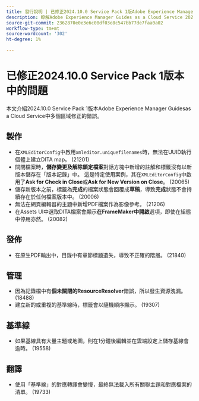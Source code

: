 ```yaml
---
title: 發行說明 | 已修正2024.10.0 Service Pack 1版Adobe Experience Manager Guides中的問題
description: 瞭解Adobe Experience Manager Guides as a Cloud Service 2024.10.0 Service Pack 1版中的錯誤修正。
source-git-commit: 2362870e0e3e6c08df03e8c547bb77de7faa0a02
workflow-type: tm+mt
source-wordcount: '302'
ht-degree: 1%

---
```


# 已修正2024.10.0 Service Pack 1版本中的問題

本文介紹2024.10.0 Service Pack 1版本Adobe Experience Manager Guidesas a Cloud Service中多個區域修正的錯誤。

## 製作

- 在`XMLEditorConfig`中啟用`xmleditor.uniquefilenames`時，無法在UUID執行個體上建立DITA map。 (21201)
- 關閉檔案時，**儲存變更及解除鎖定檔案**&#x200B;對話方塊中新增的註解和標籤沒有以新版本儲存在「版本記錄」中。 這是特定使用案例，其在`XMLEditorConfig`中啟用了&#x200B;**Ask for Check in Close**&#x200B;或&#x200B;**Ask for New Version on Close**。 (20065)
- 儲存新版本之前，標籤為&#x200B;**完成**&#x200B;的檔案狀態會回覆成&#x200B;**草稿**，導致&#x200B;**完成**&#x200B;狀態不會持續存在於任何檔案版本中。 (20006)
- 無法在網頁編輯器的主題中新增PDF檔案作為影像參考。 (21206)
- 在Assets UI中選取DITA檔案會顯示&#x200B;**在FrameMaker中開啟**&#x200B;選項，即使在組態中停用亦然。 (20082)

## 發佈

- 在原生PDF輸出中，目錄中有章節標題遺失，導致不正確的階層。 (21840)


## 管理

- 因為記錄檔中有&#x200B;**個未關閉的ResourceResolver**&#x200B;錯誤，所以發生資源洩漏。 (18488)
- 建立新的或重複的基準線時，標籤會以隨機順序顯示。 (19307)


## 基準線

- 如果基線具有大量主題或地圖，則在1分鐘後編輯並在雲端設定上儲存基線會逾時。 (19558)

## 翻譯

- 使用「基準線」的對應轉譯會變慢，最終無法載入所有關聯主題和對應檔案的清單。 (19733)